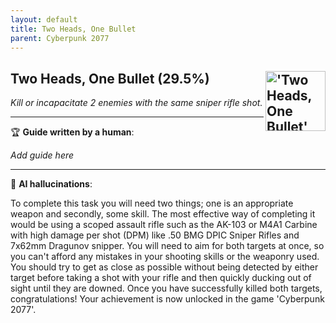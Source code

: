 ```yaml
---
layout: default
title: Two Heads, One Bullet
parent: Cyberpunk 2077
---
```


## Two Heads, One Bullet (29.5%) <img align="right" src="https://cdn.cloudflare.steamstatic.com/steamcommunity/public/images/apps/1091500/26d6c25c2ca7e5877b26347fc05f5eb2dd504bbf.jpg" alt="'Two Heads, One Bullet' achievement icon" width="96" height="96">

_Kill or incapacitate 2 enemies with the same sniper rifle shot._

---

:trophy: **Guide written by a human**:

_Add guide here_

---

:robot: **AI hallucinations**:

To complete this task you will need two things; one is an appropriate weapon and secondly, some skill. The most effective way of completing it would be using a scoped assault rifle such as the AK-103 or M4A1 Carbine with high damage per shot (DPM) like .50 BMG DPIC Sniper Rifles and 7x62mm Dragunov snipper.
You will need to aim for both targets at once, so you can't afford any mistakes in your shooting skills or the weaponry used. You should try to get as close as possible without being detected by either target before taking a shot with your rifle and then quickly ducking out of sight until they are downed.
Once you have successfully killed both targets, congratulations! Your achievement is now unlocked in the game 'Cyberpunk 2077'.
